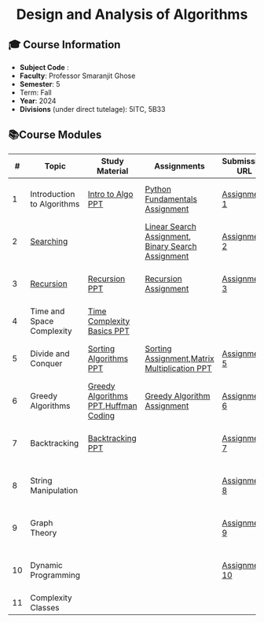 <h1 align="center">Design and Analysis of Algorithms </h1>

## **🎓 Course Information**

- **Subject Code** :
- **Faculty**: Professor Smaranjit Ghose 
- **Semester**: 5
- Term: Fall
- **Year**: 2024
- **Divisions** (under direct tutelage): 5ITC, 5B33


## **📚Course Modules**

|#|Topic | Study Material | Assignments | Submission URL | Deadline | 
|--|-----|--------------|--------------|--------------|--------------|
|1|Introduction to Algorithms | [Intro to Algo PPT](https://www.canva.com/design/DAGHn59CvDE/ngSud-Z7JGDgK9gLBC_6qw/view?utm_content=DAGHn59CvDE&utm_campaign=designshare&utm_medium=link&utm_source=editor) | [Python Fundamentals Assignment](https://github.com/smaranjitghose/DAA/blob/main/Fundamental_Python_Assignment.MD)|[Assignment 1](https://forms.gle/E81xVmeASHk6WeeY9)|14-06-2024, 12:30 pm IST|
|2| [Searching]() | | [Linear Search Assignment](https://github.com/smaranjitghose/DAA/blob/main/Linear_Search_Assignment.MD), [Binary Search Assignment](https://github.com/smaranjitghose/DAA/blob/main/Binary_Search_Assignment.MD)|[Assignment 2](https://forms.gle/kP76tR1TQcgwfWao7)|23-06-2024, 12:30 pm IST|
|3|[Recursion](https://excalidraw.com/#json=B_RNsqpiceXFAOzZ5TJdP,0qFslpvoE_rsICdsRmymYg)| [Recursion PPT](https://www.canva.com/design/DAGIuo-aKbo/KpuxLZMenqo5mgdP5GTp4w/view?utm_content=DAGIuo-aKbo&utm_campaign=designshare&utm_medium=link&utm_source=editor)|[Recursion Assignment](https://github.com/smaranjitghose/DAA/blob/main/Recursion_Assignment.MD)|[Assignment 3](https://forms.gle/tz19mYYoznopBgDE7)|07-07-2024, 12:30 pm IST|
|4| Time and Space Complexity| [Time Complexity Basics PPT](https://www.canva.com/design/DAGJHZ8k_-o/vC_kcBGjW6CS9_n-NgZLDw/view?utm_content=DAGJHZ8k_-o&utm_campaign=designshare&utm_medium=link&utm_source=editor)| |||
|5| Divide and Conquer  |[Sorting Algorithms PPT](https://www.canva.com/design/DAGJxnh_s7g/a9ZUdrbJ3SHJ2EpYesfbFA/view?utm_content=DAGJxnh_s7g&utm_campaign=designshare&utm_medium=link&utm_source=editor)| [Sorting Assignment](https://github.com/smaranjitghose/DAA/blob/main/Sorting_Assignment.MD),[Matrix Multiplication PPT](https://www.canva.com/design/DAGJHfDlo50/QF1EUgbBwBqJPgUAFgkJfg/view?utm_content=DAGJHfDlo50&utm_campaign=designshare&utm_medium=link&utm_source=editor)|[Assignment 5](https://forms.gle/AQfybK4UeotXcjd26)|14-07-2024, 12:30 pm IST|
|6|Greedy Algorithms|[Greedy Algorithms PPT](https://www.canva.com/design/DAGKgeGQU8Q/pIUPaOPvrGfSfTSHedUqSw/view?utm_content=DAGKgeGQU8Q&utm_campaign=designshare&utm_medium=link&utm_source=editor),[Huffman Coding](https://excalidraw.com/#json=M9M2VHfmrNwrUGoq9LuDc,-HYBqPo6j199PC--6KbvYg)|[Greedy Algorithm Assignment](https://github.com/smaranjitghose/DAA/blob/main/Greedy_Algorithms_Assignment.MD)|[Assignment 6](https://forms.gle/xm3mjbT7L9vkQmFAA)|26-07-2024, 12:30 pm IST|
|7|Backtracking |[Backtracking PPT](https://www.canva.com/design/DAGMgAt3AKg/PqYLbkQHFHbkxf8cBW3niQ/view?utm_content=DAGMgAt3AKg&utm_campaign=designshare&utm_medium=link&utm_source=editor)||[Assignment 7](https://forms.gle/YFJqkGFU6t1qs6peA)|25-08-2024, 12:30 pm IST|
|8|String Manipulation |||[Assignment 8](https://forms.gle/LSaXssBfVWgZSCvGA)|01-09-2024, 12:30 pm IST|
|9| Graph Theory|||[Assignment 9](https://forms.gle/VSAPLMr1oFS8Raug7)|08-09-2024, 12:30 pm IST|
|10|Dynamic Programming |||[Assignment 10](https://forms.gle/YY7bwGCxkuorLNeC6)|22-09-2024, 12:30 pm IST|
|11|Complexity Classes||| ||






